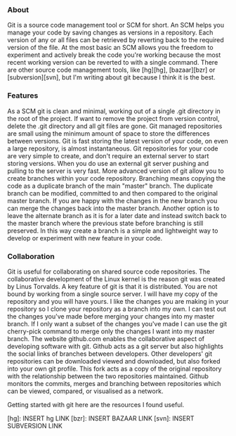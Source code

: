 ### About

Git is a source code management tool or SCM for short. An SCM helps you manage your code by saving changes as versions in a repository. Each version of any or all files can be retrieved by reverting back to the required version of the file. At the most basic an SCM allows you the freedom to experiment and actively break the code you're working because the most recent working version can be reverted to with a single command. There are other source code management tools, like [hg][hg], [bazaar][bzr] or [subversion][svn], but I'm writing about git because I think it is the best.

### Features

As a SCM git is clean and minimal, working out of a single .git directory in the root of the project. If want to remove the project from version control, delete the .git directory and all git files are gone. Git managed repositories are small using the minimum amount of space to store the differences between versions. Git is fast storing the latest version of your code, on even a large repository, is almost instantaneous. Git repositories for your code are very simple to create, and don't require an external server to start storing versions. When you do use an external git server pushing and pulling to the server is very fast. More advanced version of git allow you to create branches within your code repository. Branching means copying the code as a duplicate branch of the main "master" branch. The duplicate branch can be modified, committed to and then compared to the original master branch. If you are happy with the changes in the new branch you can merge the changes back into the master branch. Another option is to leave the alternate branch as it is for a later date and instead switch back to the master branch where the previous state before branching is still preserved. In this way create a branch is a simple and lightweight way to develop or experiment with new feature in your code.

### Collaboration

Git is useful for collaborating on shared source code repositories. The collaborative development of the Linux kernel is the reason git was created by Linus Torvalds. A key feature of git is that it is distributed. You are not bound by working from a single source server. I will have my copy of the repository and you will have yours. I like the changes you are making in your repository so I clone your repository as a branch into my own. I can test out the changes you've made before merging your changes into my master branch. If I only want a subset of the changes you've made I can use the git cherry-pick command to merge only the changes I want into my master branch. The website github.com enables the collaborative aspect of developing software with git. Github acts as a git server but also highlights the social links of branches between developers. Other developers' git repositories can be downloaded viewed and downloaded, but also forked into your own git profile. This fork acts as a copy of the original repository with the relationship between the two repositories maintained. Github monitors the commits, merges and branching between repositories which can be viewed, compared, or visualised as a network.

Getting started with git here are the resources I found useful.

[hg]: INSERT hg LINK
[bzr]: INSERT BAZAAR LINK
[svn]: INSERT SUBVERSION LINK
